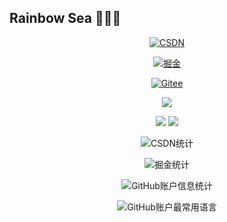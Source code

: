 ## Rainbow Sea 🌈🌈🌈

<div id="title" align=center>

[![CSDN](https://img.shields.io/badge/CSDN博客地址-RainbowSea15-red)](https://blog.csdn.net/weixin_61635597?spm=1010.2135.3001.5343)

[![掘金](https://img.shields.io/badge/掘金博客地址-RainbowSea-blue)](https://juejin.cn/creator/home)

[![Gitee](https://img.shields.io/badge/Gitee地址-RainbowSea-yello)](https://gitee.com/Rainbow--Sea)


![](https://img.shields.io/badge/主修-Java-orange) 


![](https://img.shields.io/badge/性格-开朗-red) 
![](https://img.shields.io/badge/爱好-二次元-red)





![CSDN统计](https://stats.justsong.cn/api/csdn?id=weixin_61635597&amp;theme=default&amp;lang=zh-CN)

![掘金统计](https://stats.justsong.cn/api/juejin?id=752533564566951&amp;theme=default&amp;lang=zh-CN)


![GitHub账户信息统计](https://github-stats.ubrong.com/api?username=China-Rainbow-sea&amp;show_icons=true&amp;theme=default)


![GitHub账户最常用语言](https://github-stats.ubrong.com/api/top-langs/?username=China-Rainbow-sea&amp;layout=compact&amp;theme=default)


</div>